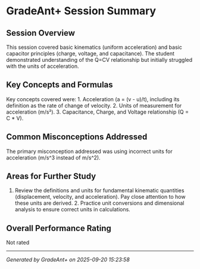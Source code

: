 # GradeAnt+ Session Summary

## Session Overview
This session covered basic kinematics (uniform acceleration) and basic capacitor principles (charge, voltage, and capacitance). The student demonstrated understanding of the Q=CV relationship but initially struggled with the units of acceleration.

## Key Concepts and Formulas
Key concepts covered were: 1. Acceleration (a = (v - u)/t), including its definition as the rate of change of velocity. 2. Units of measurement for acceleration (m/s²). 3. Capacitance, Charge, and Voltage relationship (Q = C * V).

## Common Misconceptions Addressed
The primary misconception addressed was using incorrect units for acceleration (m/s^3 instead of m/s^2).

## Areas for Further Study
1. Review the definitions and units for fundamental kinematic quantities (displacement, velocity, and acceleration). Pay close attention to how these units are derived. 2. Practice unit conversions and dimensional analysis to ensure correct units in calculations.

## Overall Performance Rating
Not rated

---
*Generated by GradeAnt+ on 2025-09-20 15:23:58*
